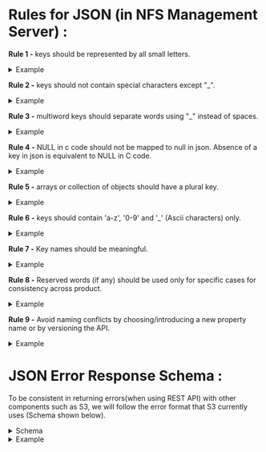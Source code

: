 # Rules for JSON (in NFS Management Server) :

**Rule 1 -** keys should be represented by all small letters.
<details>
<summary>Example</summary>
<pre>
{
  name : correct
  message : correct
  ID : wrong
  Address Line : wrong
}
</pre>
</details>

**Rule 2 -** keys should not contain special characters except "_".
<details>
<summary>Example</summary>
<pre>
{
  name : correct
  address_line : correct
  employee-id : wrong
  address#1 : wrong
}
</pre>
</details>

**Rule 3 -** multiword keys should separate words using "_" instead of spaces.
<details>
<summary>Example</summary>
<pre>
{
  address_line : correct
  employee_id : correct
  address line : wrong
  employee id : wrong
}
</pre>
</details>

**Rule 4 -** NULL in c code should not be mapped to null in json.
Absence of a key in json is equivalent to NULL in C code.
<details>
<summary>Example</summary>
<pre>
#wrong
#in this example key address_line exists but its value is undefined.
{
  address_line : null
  employee_id : 1
}

#correct
#in this example key address_line is absent which is treated as NULL.
{
  employee_id : 1
}
</pre>
</details>

**Rule 5 -** arrays or collection of objects should have a plural key.
<details>
<summary>Example</summary>
<pre>
#wrong
{
  error : [1,2,3]
}

#correct 
{
  errors : [1,2,3]
}
</pre>
</details>

**Rule 6 -** keys should contain 'a-z', '0-9' and '_' (Ascii characters) only.
<details>
<summary>Example</summary>
<pre>
{
  address_line_1 : correct
  address_line_2 : correct
  employee_id : correct
  Address~line : wrong
  employee*id : wrong
}
</pre>
</details>

**Rule 7 -** Key names should be meaningful.
<details>
<summary>Example</summary>
<pre>
{
  employee_name : correct
  employee_id : correct
  name : wrong
  id : wrong
}
</pre>
</details>

**Rule 8 -** Reserved words (if any) should be used only for specific cases for
consistency across product.
<details>
<summary>Example</summary>
<pre>
The keys for passing errors should be same are reserved across product. 
They should not be used for passing anything else or have any other meaning.
</pre>
</details>

**Rule 9 -** Avoid naming conflicts by choosing/introducing a new property name
or by versioning the API.
<details>
<summary>Example</summary>
<pre>
assume you have a key "name" and you want to change the contents passes using
the key, its better to either create a new key for that purpose or expose a new
version of the api and modify the key contents in the new version.
</pre>
</details>

# JSON Error Response Schema :

To be consistent in returning errors(when using REST API) with other components
such as S3, we will follow the error format that S3 currently uses 
(Schema shown below).

<details>
<summary>Schema</summary>
<pre>

```
{
  "$schema": "http://json-schema.org/draft-04/schema#",
  "type": "object",
  "properties": {
    "error_code": {
      "type": "string"
    },
    "message_id": {
      "type": "string"
    },
    "message": {
      "type": "string"
    },
    "error_format_args": {
      "type": "string"
    }
  },
  "required": [
    "error_code",
    "message"
  ]
}
```

</pre>
</details>

<details>
<summary>Example</summary>
<pre>

```
{
    "error_code": 3,
    "message": "Incorrect Parameters"
}
```

</pre>
</details>

